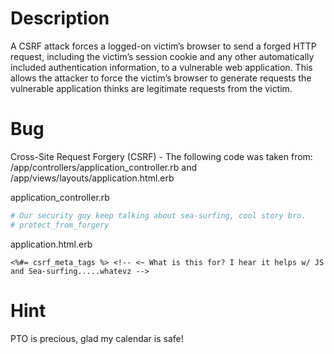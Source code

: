 # Description

A CSRF attack forces a logged-on victim’s browser to send a forged HTTP request, including the victim’s session cookie and any other automatically included authentication information, to a vulnerable web application. This allows the attacker to force the victim’s browser to generate requests the vulnerable application thinks are legitimate requests from the victim.

# Bug

Cross-Site Request Forgery (CSRF) - The following code was taken from: /app/controllers/application_controller.rb and /app/views/layouts/application.html.erb

application_controller.rb

```ruby
# Our security guy keep talking about sea-surfing, cool story bro.
# protect_from_forgery
```

application.html.erb

```erb
<%#= csrf_meta_tags %> <!-- <~ What is this for? I hear it helps w/ JS and Sea-surfing.....whatevz -->
```

# Hint

PTO is precious, glad my calendar is safe!